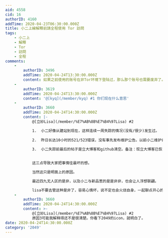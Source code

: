 ```yaml
---
aid: 4558
cid: 16
authorID: 4160
addTime: 2020-04-23T06:30:00.000Z
title: 小二上線解釋前請全程使用 Tor 訪問
tags:
    - 小二上
    - 解釋
    - Tor
    - 訪問
    - 全程
comments:
    -
        authorID: 3496
        addTime: 2020-04-24T13:30:00.000Z
        content: 如果之前使用的账号在非Tor环境下登陆过，那么那个账号也需要废弃了。
    -
        authorID: 3619
        addTime: 2020-04-24T13:30:00.000Z
        content: '@[kyq](/member/kyq) #1 你们现在什么意思'
    -
        authorID: 3660
        addTime: 2020-04-24T14:30:00.000Z
        content: |-
            @[立紗Lisa](/member/%E7%AB%8B%E7%B4%97Lisa) #2

            1.  小二好像从建站到现在，这样连续一周失踪的情况(没有/很少)发生过。
                
            2.  昨日长达10小时的521/523错误，没有事先发布维护公告。以前小二维护肯定会首先通知的。
                
            3.  小二失踪前最后的帖子是立大博客和github清空。备注：现立大博客已恢复。
                

            这三点导致大家把事情往最坏的想。

            当然这只是明面上的原因。

            最近四九无人区的是非，以及小二与新品葱的是是非非，也会让人浮想联翩。

            lisa不要去管这种是非了，容易心情坏，说不定也会火烧自身，一起聊点开心的吧。
    -
        authorID: 3660
        addTime: 2020-04-24T14:30:00.000Z
        content: >-
            @[立紗Lisa](/member/%E7%AB%8B%E7%B4%97Lisa) #2
            原因3可能我解释得还不是很清楚。你看下2049的icon，就明白了。
date: 2020-04-24T14:30:00.000Z
category: '2049'
---
```



